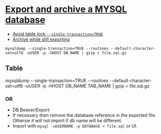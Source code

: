 # [Export and archive a MYSQL database](https://github.com/janis-rullis/shell-scripts/blob/master/export-mysql-db.sh)

* [Avoid table lock `--single-transaction=TRUE`](https://stackoverflow.com/a/104628)
* [Archive while still exporting](https://stackoverflow.com/a/22279330)

```shell
mysqldump --single-transaction=TRUE --routines --default-character-set=utf8 -uUSER -p -hHOST DB_NAME | gzip > file.sql.gz
```

## Table

mysqldump --single-transaction=TRUE --routines --default-character-set=utf8 -uUSER -p -hHOST DB_NAME TAB_NAME | gzip > file.sql.gz

### OR

* DB Beaver/Export
* If necessary then remove the database reference in the exported file. Othersie it will not import if db name will be different.
* Import with `mysql -uUSERNAME -p DATABASE < file.sql` or UI.
